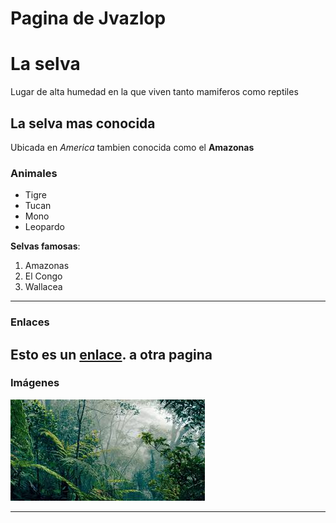 # Pagina de Jvazlop


# La selva 
Lugar de alta humedad en la que viven tanto mamiferos como reptiles

## La selva mas conocida
Ubicada en _America_ tambien conocida como el **Amazonas**

### Animales
- Tigre
- Tucan
- Mono
- Leopardo
  
**Selvas famosas**:
1. Amazonas
2. El Congo
3. Wallacea

---

### Enlaces
Esto es un [enlace](OTRO.md).
a otra pagina
---

### Imágenes
![imagen](assets/descarga.jpeg)

---



